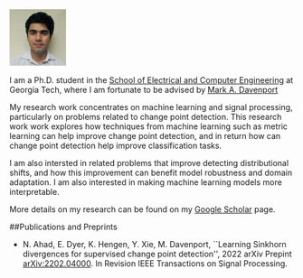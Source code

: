 



<img class="profile-picture" src="linkdn_photo.jpeg" width="100" height="100">

I am a Ph.D. student in the [School of Electrical and Computer Engineering](https://www.ece.gatech.edu) at Georgia Tech, where I am fortunate to be advised by [Mark A. Davenport](https://mdav.ece.gatech.edu) 

My research work concentrates on machine learning and signal processing, particularly on problems related to change point detection. This research work work explores how techniques from machine learning such as metric learning can help improve change point detection, and in return how can change point detection help improve classification tasks.

I am also intersted in related problems that improve detecting distributional shifts, and how this improvement can benefit model robustness and domain adaptation. I am also interested in  making machine learning models more interpretable.



More details on my research can be found on my [Google Scholar](https://scholar.google.com/citations?hl=en&user=Z-UiPTQAAAAJ) page.


##Publications and Preprints

- N. Ahad, E. Dyer, K. Hengen, Y. Xie, M. Davenport, ``Learning Sinkhorn divergences for supervised change point detection'', 2022 arXiv Prepint [arXiv:2202.04000](https://arxiv.org/pdf/2202.04000.pdf).  In Revision IEEE Transactions on Signal Processing. 




